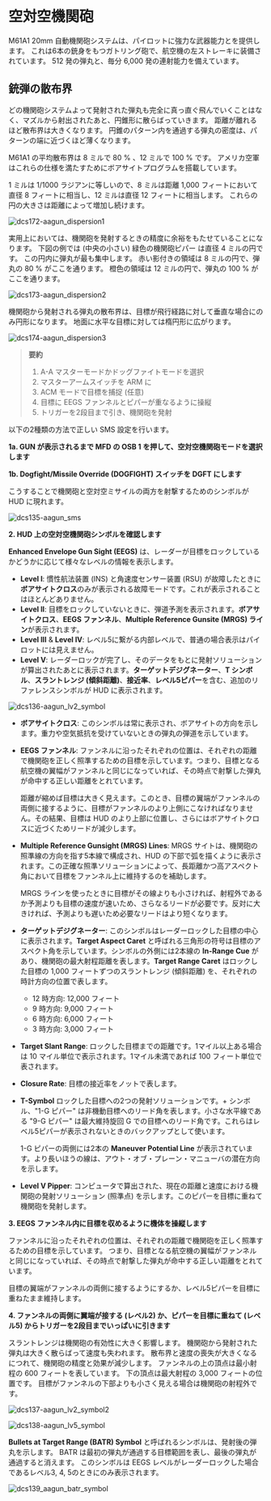 # 空対空機関砲

M61A1 20mm 自動機関砲システムは、パイロットに強力な武器能力とを提供します。
これは6本の銃身をもつガトリング砲で、航空機の左ストレーキに装備されています。
512 発の弾丸と、毎分 6,000 発の連射能力を備えています。

## 銃弾の散布界

どの機関砲システムよって発射された弾丸も完全に真っ直ぐ飛んでいくことはなく、マズルから射出されたあと、円錐形に散らばっていきます。
距離が離れるほど散布界は大きくなります。
円錐のパターン内を通過する弾丸の密度は、パターンの端に近づくほど薄くなります。

M61A1 の平均散布界は 8 ミルで 80 % 、12 ミルで 100 % です。
アメリカ空軍はこれらの仕様を満たすためにボアサイトプログラムを搭載しています。

1 ミルは 1/1000 ラジアンに等しいので、8 ミルは距離 1,000 フィートにおいて 直径 8 フィートに相当し、12 ミルは直径 12 フィートに相当します。
これらの円の大きさは距離によって増加し続けます。

![dcs172-aagun_dispersion1](../images/dcs172-aagun_dispersion1.png)

実用上においては、機関砲を発射するときの精度に余裕をもたせていることになります。
下図の例では (中央の小さい) 緑色の機関砲ピパー は直径 4 ミルの円です。
この円内に弾丸が最も集中します。
赤い影付きの領域は 8 ミルの円で、弾丸の 80 % がここを通ります。
橙色の領域は 12 ミルの円で、弾丸の 100 % がここを通ります。

![dcs173-aagun_dispersion2](../images/dcs173-aagun_dispersion2.png)

機関砲から発射される弾丸の散布界は、目標が飛行経路に対して垂直な場合にのみ円形になります。
地面に水平な目標に対しては楕円形に広がります。

![dcs174-aagun_dispersion3](../images/dcs174-aagun_dispersion3.png)

>**要約**
>
> 1. A-A マスターモードかドッグファイトモードを選択
> 2. マスターアームスイッチを ARM に
> 3. ACM モードで目標を捕捉 (任意)
> 4. 目標に EEGS ファンネルとピパーが重なるように操縦
> 5. トリガーを2段目まで引き、機関砲を発射

以下の2種類の方法で正しい SMS 設定を行います。

**1a. GUN が表示されるまで MFD の OSB 1 を押して、空対空機関砲モードを選択します**

**1b. Dogfight/Missile Override (DOGFIGHT) スイッチを DGFT にします**

こうすることで機関砲と空対空ミサイルの両方を射撃するためのシンボルが HUD に現れます。

![dcs135-aagun_sms](../images/dcs135-aagun_sms.jpg)

**2. HUD 上の空対空機関砲シンボルを確認します**

**Enhanced Envelope Gun Sight (EEGS)** は、レーダーが目標をロックしているかどうかに応じて様々なレベルの情報を表示します。

- **Level I**: 慣性航法装置 (INS) と角速度センサー装置 (RSU) が故障したときに**ボアサイトクロス**のみが表示される故障モードです。これが表示されることはほとんどありません。
- **Level II**: 目標をロックしていないときに、弾道予測を表示されます。**ボアサイトクロス**、**EEGS ファンネル**、**Multiple Reference Gunsite (MRGS) ライン**が表示されます。
- **Level III** & **Level IV**: レベル5に繋がる内部レベルで、普通の場合表示はパイロットには見えません。
- **Level V**: レーダーロックが完了し、そのデータをもとに発射ソリューションが算出されたあとに表示されます。**ターゲットデジグネーター**、**T シンボル**、**スラントレンジ (傾斜距離)**、**接近率**、**レベル5ピパー**を含む、追加のリファレンスシンボルが HUD に表示されます。

![dcs136-aagun_lv2_symbol](../images/dcs136-aagun_lv2_symbol.png)

- **ボアサイトクロス**: このシンボルは常に表示され、ボアサイトの方向を示します。重力や空気抵抗を受けていないときの弾丸の弾道を示しています。
- **EEGS ファンネル**: ファンネルに沿ったそれぞれの位置は、それぞれの距離で機関砲を正しく照準するための目標を示しています。つまり、目標となる航空機の翼幅がファンネルと同じになっていれば、その時点で射撃した弾丸が命中する正しい距離をとれています。

    距離が縮めば目標は大きく見えます。このとき、目標の翼端がファンネルの両側に接するように、目標がファンネルのより上側にこなければなりません。その結果、目標は HUD のより上部に位置し、さらにはボアサイトクロスに近づくためリードが減少します。

- **Multiple Reference Gunsight (MRGS) Lines**: MRGS サイトは、機関砲の照準線の方向を指す5本線で構成され、HUD の下部で弧を描くように表示されます。この正確な照準ソリューションによって、長距離かつ高アスペクト角において目標をファンネル上に維持するのを補助します。

    MRGS ラインを使ったときに目標がその線よりも小さければ、射程外であるか予測よりも目標の速度が速いため、さらなるリードが必要です。反対に大きければ、予測よりも遅いため必要なリードはより短くなります。

- **ターゲットデジグネーター**: このシンボルはレーダーロックした目標の中心に表示されます。**Target Aspect Caret** と呼ばれる三角形の符号は目標のアスペクト角を示しています。シンボルの外側には2本線の **In-Range Cue** があり、機関砲の最大射程距離を表します。**Target Range Caret** はロックした目標の 1,000 フィートずつのスラントレンジ (傾斜距離) を、それぞれの時計方向の位置で表します。
    - 12 時方向: 12,000 フィート
    - 9 時方向: 9,000 フィート
    - 6 時方向: 6,000 フィート
    - 3 時方向: 3,000 フィート
- **Target Slant Range**: ロックした目標までの距離です。1マイル以上ある場合は 10 マイル単位で表示されます。1マイル未満であれば 100 フィート単位で表されます。
- **Closure Rate**: 目標の接近率をノットで表します。
- **T-Symbol** ロックした目標への2つの発射ソリューションです。+ シンボル、"1-G ピパー" は非機動目標へのリード角を表します。小さな水平線である "9-G ピパー" は最大維持旋回 G での目標へのリード角です。これらはレベル5ピパーが表示されないときのバックアップとして使います。

    1-G ピパーの両側には2本の **Maneuver Potential Line** が表示されています。より長いほうの線は、アウト・オブ・プレーン・マニューバの潜在方向を示します。

- **Level V Pipper**: コンピュータで算出された、現在の距離と速度における機関砲の発射ソリューション (照準点) を示します。このピパーを目標に重ねて機関砲を発射します。

**3. EEGS ファンネル内に目標を収めるように機体を操縦します**

ファンネルに沿ったそれぞれの位置は、それぞれの距離で機関砲を正しく照準するための目標を示しています。
つまり、目標となる航空機の翼幅がファンネルと同じになっていれば、その時点で射撃した弾丸が命中する正しい距離をとれています。

目標の翼端がファンネルの両側に接するようにするか、レベル5ピパーを目標に重ねたまま維持します。

**4. ファンネルの両側に翼端が接する (レベル2) か、ピパーを目標に重ねて (レベル5) からトリガーを2段目までいっぱいに引きます**

スラントレンジは機関砲の有効性に大きく影響します。
機関砲から発射された弾丸は大きく散らばって速度も失われます。
散布界と速度の喪失が大きくなるにつれて、機関砲の精度と効果が減少します。
ファンネルの上の頂点は最小射程の 600 フィートを表しています。
下の頂点は最大射程の 3,000 フィートの位置です。
目標がファンネルの下部よりも小さく見える場合は機関砲の射程外です。

![dcs137-aagun_lv2_symbol2](../images/dcs137-aagun_lv2_symbol2.png)

![dcs138-aagun_lv5_symbol](../images/dcs138-aagun_lv5_symbol.jpg)

**Bullets at Target Range (BATR) Symbol** と呼ばれるシンボルは、発射後の弾丸を示します。
BATR は最初の弾丸が通過する目標範囲を表し、最後の弾丸が通過すると消えます。
このシンボルは EEGS レベルがレーダーロックした場合であるレベル3, 4, 5のときにのみ表示されます。

![dcs139_aagun_batr_symbol](../images/dcs139-aagun_batr_symbol.jpg)
